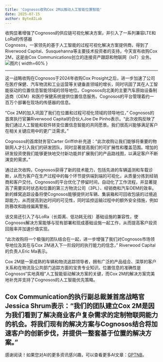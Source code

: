```yaml
---
title: 'Cognosos收购Cox 2M以推动人工智能位置智能'
date: 2025-07-15
author: ByteAILab
---
```


收购显著增强了Cognosos的供应链可视化解决方案，并引入了一系列兼容LTE和LoRa的传感器  
Cognosos，一家领先的基于人工智能的过程可视化解决方案提供商，得到了Riverwood Capital、Susquehanna等主要技术投资者的支持，今天宣布收购Cox 2M，这是由Cox Communications创立的连接资产跟踪和物联网（IoT）业务。![图片](https://ai-techpark.com/wp-content/uploads/Cognosos.jpg){ width=60% }

---
这一战略收购在Cognosos于2024年收购Cox Prosight之后，进一步加速了公司在医疗保健、汽车物流和工业运营等关键垂直领域的增长，同时巩固了其在人工智能驱动的位置信息智能领域的领导地位。Cognosos向北美的主要汽车原始设备制造商（OEM）和医疗保健系统提供位置信息服务。Cognosos的平台管理着约一百万个部署在现场的传感器的信息。

“Cox 2M的加入巩固了我们在位置和过程可视化领域的领导地位，” Cognosos的首席执行官兼Riverwood Capital的合伙人Joe De Pinho表示。“此次收购反映了我们通过人工智能和软件转变位置信息智能的共同愿景。我们很高兴能够满足客户在相关关键应用中的更广泛需求。”

Cognosos的首席财务官Carter Griffith补充道：“此次收购让我们能够将重要的物联网人才引入我们的研发团队，同时显著提高我们的可扩展性和覆盖范围。增加的研发投资使我们能够更快地交付新功能并扩展我们的产品路线图，以满足客户不断演变的需求。”

通过此次收购，Cognosos获得了新的技术能力，包括先进的车辆遥测和车载诊断，从而为客户在生产过程中的每个环节提供端到端的可视化，从质量分拣到经销商和客户交付。Cognosos的平台优化了停留时间，自动化了工作流程，并显著提高了需要实时状态和位置的第三方物流公司（3PL）、经销商和汽车OEM的效率。新的蜂窝追踪设备将使Cognosos能够提供对车辆、集装箱和可回收包装的过境追踪能力，从而提高到达时间的可见性，同时监控运输过程中的额外安全措施，例如防篡改和路线偏离警报。

该交易还引入了与LoRa（长距离、低功耗无线）基础设施的兼容性，使Cognosos解决方案能够与现有部署和现成基础设施一起工作，从而提高客户投资回报率并加速价值实现。

“此次收购将一个极强的团队结合在一起，进一步增强了我们对Cognosos市场领导地位及其在与Cox 2M进入下一阶段时的执行能力的信念，” Riverwood Capital的负责人Eric Ma表示。

Cox 2M是一家成熟的车辆和物流追踪领导者，拥有广泛的产品组合、深厚的客户关系和在物流及公共部门追踪方面的宝贵专业知识。位置信息的准确性是Cognosos“实地真相”人工智能驱动解决方案的关键，而Cox 2M的解决方案完美地补充并支持了Cognosos的人工智能优先策略。

Cox Communication的执行副总裁兼首席战略官Jessica Shrum表示：“我们的团队建立Cox 2M是因为我们看到了解决商业客户复杂需求的定制物联网能力的机会。将我们现有的解决方案与Cognosos结合将加速客户的创新步伐，并提供一整套基于位置的解决方案。”
---
感谢阅读！如果您对AI的更多资讯感兴趣，可以查看更多AI文章：[GPTNB](https://gptnb.com)。